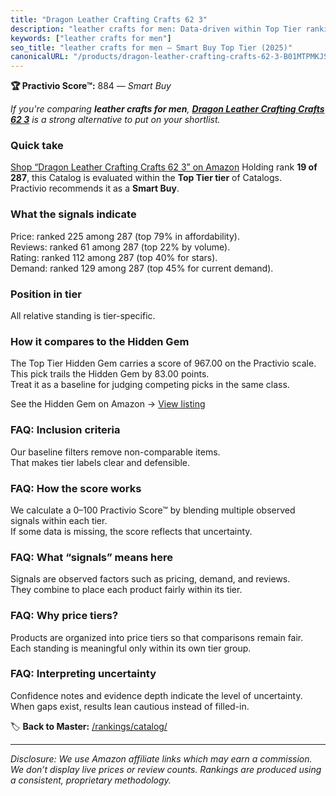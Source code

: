```yaml
---
title: "Dragon Leather Crafting Crafts 62 3"
description: "leather crafts for men: Data-driven within Top Tier ranking using the Practivio Score™. Positioned by quality, value, demand, findability, momentum."
keywords: ["leather crafts for men"]
seo_title: "leather crafts for men — Smart Buy Top Tier (2025)"
canonicalURL: "/products/dragon-leather-crafting-crafts-62-3-B01MTPMKJS/"
---
```


**🏆 Practivio Score™:** 884 — _Smart Buy_


*If you're comparing **leather crafts for men**, **[Dragon Leather Crafting Crafts 62 3](https://www.amazon.com/dp/B01MTPMKJS?tag=practivio-20)** is a strong alternative to put on your shortlist.*
### Quick take
[Shop “Dragon Leather Crafting Crafts 62 3” on Amazon](https://www.amazon.com/dp/B01MTPMKJS?tag=practivio-20)
Holding rank **19 of 287**, this Catalog is evaluated within the **Top Tier tier** of Catalogs.  
Practivio recommends it as a **Smart Buy**.

### What the signals indicate
Price: ranked 225 among 287 (top 79% in affordability).  
Reviews: ranked 61 among 287 (top 22% by volume).  
Rating: ranked 112 among 287 (top 40% for stars).  
Demand: ranked 129 among 287 (top 45% for current demand).

### Position in tier
All relative standing is tier-specific.

### How it compares to the Hidden Gem
The Top Tier Hidden Gem carries a score of 967.00 on the Practivio scale.  
This pick trails the Hidden Gem by 83.00 points.  
Treat it as a baseline for judging competing picks in the same class.  

See the Hidden Gem on Amazon → [View listing](https://www.amazon.com/dp/B07TP844VN?tag=practivio-20)

### FAQ: Inclusion criteria
Our baseline filters remove non-comparable items.  
That makes tier labels clear and defensible.

### FAQ: How the score works
We calculate a 0–100 Practivio Score™ by blending multiple observed signals within each tier.  
If some data is missing, the score reflects that uncertainty.

### FAQ: What “signals” means here
Signals are observed factors such as pricing, demand, and reviews.  
They combine to place each product fairly within its tier.

### FAQ: Why price tiers?
Products are organized into price tiers so that comparisons remain fair.  
Each standing is meaningful only within its own tier group.

### FAQ: Interpreting uncertainty
Confidence notes and evidence depth indicate the level of uncertainty.  
When gaps exist, results lean cautious instead of filled-in.


🏷️ **Back to Master:** [/rankings/catalog/](/rankings/catalog/)

---
_Disclosure: We use Amazon affiliate links which may earn a commission. We don’t display live prices or review counts. Rankings are produced using a consistent, proprietary methodology._
